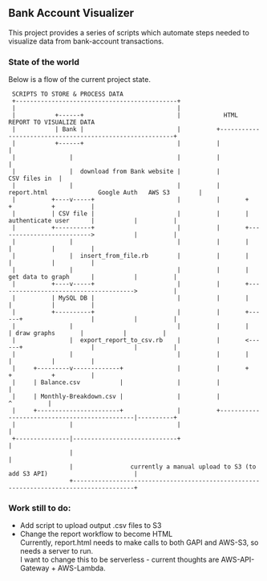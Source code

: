 ## Bank Account Visualizer
This project provides a series of scripts which automate steps needed to visualize data from bank-account transactions.

### State of the world
Below is a flow of the current project state.

     SCRIPTS TO STORE & PROCESS DATA
     +---------------------------------------------+
     |                                             |
     |           +------+                          |            HTML REPORT TO VISUALIZE DATA
     |           | Bank |                          |          +---------------------------------------------------------+
     |           +------+                          |          |                                                         |
     |               |                             |          |                                                         |
     |               |  download from Bank website |          |                                           CSV files in  |
     |               |                             |          |    report.html              Google Auth   AWS S3        |
     |          +----v-----+                       |          |       +                          +           +          |
     |          | CSV file |                       |          |       |   authenticate user      |           |          |
     |          +----------+                       |          |       +-------------------------->           |          |
     |               |                             |          |       |                          |           |          |
     |               |  insert_from_file.rb        |          |       |                          |           |          |
     |               |                             |          |       |   get data to graph      |           |          |
     |          +----v-----+                       |          |       +-------------------------------------->          |
     |          | MySQL DB |                       |          |       |                          |           |          |
     |          +----------+                       |          |       +------+                   |           |          |
     |               |                             |          |       |      | draw graphs       |           |          |
     |               |  export_report_to_csv.rb    |          |       <------+                   |           |          |
     |               |                             |          |       |                          |           |          |
     |     +---------v-------------+               |          |       +                          +           +          |
     |     | Balance.csv           |               |          |                                                         |
     |     | Monthly-Breakdown.csv |               |          |                                              ^          |
     |     +-----------------------+               |          +----------------------------------------------|----------+
     |               |                             |                                                         |
     +---------------|-----------------------------+                                                         |
                     |                                                                                       |
                     |                currently a manual upload to S3 (to add S3 API)                        |
                     +---------------------------------------------------------------------------------------+

### Work still to do:
 * Add script to upload output .csv files to S3
 * Change the report workflow to become HTML<br>
 Currently, report.html needs to make calls to both GAPI and AWS-S3, so needs a server to run.<br>
 I want to change this to be serverless - current thoughts are AWS-API-Gateway + AWS-Lambda.